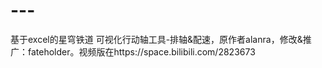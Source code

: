 # ---
基于excel的星穹铁道 可视化行动轴工具-排轴&amp;配速，原作者alanra，修改&amp;推广：fateholder。视频版在https://space.bilibili.com/2823673
